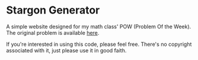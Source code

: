 # Stargon Generator

A simple website designed for my math class' POW (Problem Of the Week). The original problem is available [here](https://eiiot.github.io/stargons/POW).

If you're interested in using this code, please feel free. There's no copyright associated with it, just please use it in good faith.
